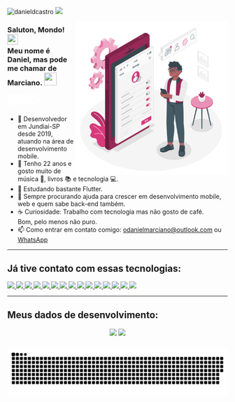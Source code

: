 <a align="left"><img src="https://komarev.com/ghpvc/?username=danieldcastro&color=d83a7c&label=Visualiza%C3%A7%C3%B5es+do+perfil&style=flat-square" alt="danieldcastro" /></a>
<a href="https://www.buymeacoffee.com/danieldcastro" target="_blank">
  <img width="135" src="https://img.shields.io/badge/Buy_Me_A_Toddynho-d83a7c?style=for-the-badge&logo=buy-me-a-coffee&logoColor=white">
</a>
  
<img src="https://github.com/danieldcastro/danieldcastro/raw/main/imagens/ilustracao.png" min-width="350px" max-width="350px" width="350px" align="right" alt="/">
  
### Saluton, Mondo! <img src="https://github.com/TheDudeThatCode/TheDudeThatCode/blob/master/Assets/Earth.gif" width="24px" height="24px"></br>Meu nome é Daniel, mas pode me chamar de Marciano. <img src="https://github.com/TheDudeThatCode/TheDudeThatCode/blob/master/Assets/Hi.gif" width="29px" height="29px">

<a href="https://www.linkedin.com/in/danieldecastromarciano/" target="_blank">
  <img align="left" alt="Linkedin" src="https://github.com/danieldcastro/danieldcastro/raw/main/imagens/linkedin.png" width="25px"/>
</a>

<a href="https://api.whatsapp.com/send?phone=5511994763908&text=Tudo%20blz%2C%20Dan?%20Cheguei%20aqui%20pelo%20perfil%20do%20GitHub." target="_blank">
  <img align="left" alt="Whats" src="https://github.com/danieldcastro/danieldcastro/raw/main/imagens/whats.png" width="25px" />
</a>                                                                                                                                                                      
<a href="https://www.instagram.com/odanielmarciano" target="_blank">
  <img align="left" alt="Instagram" src="https://github.com/danieldcastro/danieldcastro/raw/main/imagens/instagram.png" width="25px" />
</a>
                                                                                                                                       
<br><br/>

- :iphone: Desenvolvedor em Jundiaí-SP desde 2019, atuando na área de desenvolvimento mobile.
- :rainbow: Tenho 22 anos e gosto muito de música 🎹, livros 📚 e tecnologia 💻.
- 🌱 Estudando bastante Flutter.
- 🤔 Sempre procurando ajuda para crescer em desenvolvimento mobile, web e quem sabe back-end também.
- ☕ Curiosidade: Trabalho com tecnologia mas não gosto de café.</br>Bom, pelo menos não puro.
- 📫 Como entrar em contato comigo: [odanielmarciano@outlook.com](mailto:odanielmarciano@outlook.com) ou [WhatsApp](https://api.whatsapp.com/send?phone=5511994763908&text=Tudo%20blz%2C%20Dan?%20Cheguei%20aqui%20pelo%20perfil%20do%20GitHub.)

---

## Já tive contato com essas tecnologias:
<a href="https://flutter.dev/" target="_blank">
  <img height="26" src="https://img.shields.io/badge/Flutter-02569B?style=for-the-badge&logo=flutter&logoColor=white">
</a>
<a href="https://dart.dev/" target="_blank">
  <img height="26" src="https://img.shields.io/badge/Dart-0175C2?style=for-the-badge&logo=dart&logoColor=white">
</a>
<a href="https://pub.dev/packages/get" target="_blank">
  <img height="26" src="https://img.shields.io/badge/Getx-6d12b8?style=for-the-badge">
</a>
<a href="https://pub.dev/packages/riverpod" target="_blank">
  <img height="26" src="https://img.shields.io/badge/Riverpod-41d0fd?style=for-the-badge">
</a>
<a href="https://pub.dev/packages/bloc" target="_blank">
  <img height="26" src="https://img.shields.io/badge/Bloc-00d3b9?style=for-the-badge">
</a>
<a href="https://firebase.google.com/?hl=pt" target="_blank">
  <img height="26" src="https://img.shields.io/badge/firebase-f58410?style=for-the-badge&logo=firebase&logoColor=white">
</a>
<a href="https://www.android.com/intl/pt-BR_br/" target="_blank">
  <img height="26" src="https://img.shields.io/badge/Android-2fd882?style=for-the-badge&logo=android&logoColor=white">
</a>
<a href="https://pt.wikipedia.org/wiki/HTML5" target="_blank">
  <img height="26" src="https://img.shields.io/badge/HTML5-E34F26?style=for-the-badge&logo=html5&logoColor=white">
</a>
<a href="https://pt.wikipedia.org/wiki/CSS3" target="_blank">
  <img height="26" src="https://img.shields.io/badge/CSS3-1572B6?style=for-the-badge&logo=css3&logoColor=white">
</a>
<a href="https://br.wordpress.org/" target="_blank">
  <img height="26" src="https://img.shields.io/badge/Wordpress-21759B?style=for-the-badge&logo=wordpress&logoColor=white">
</a>
<a href="https://git-scm.com/" target="_blank">
  <img height="26" src="https://img.shields.io/badge/Git-F05032?style=for-the-badge&logo=git&logoColor=white">
</a>
<a href="https://github.com/" target="_blank">
  <img height="26" src="https://img.shields.io/badge/GitHub-100000?style=for-the-badge&logo=github&logoColor=white">
</a>
<a href="https://bitbucket.org/" target="_blank">
  <img height="26" src="https://img.shields.io/badge/Bitbucket-0658d4?style=for-the-badge&logo=bitbucket">
</a>
<a href="https://code.visualstudio.com/" target="_blank">
  <img height="26" src="https://img.shields.io/badge/VS_Code-0078D4?style=for-the-badge&logo=visual%20studio%20code&logoColor=white">
</a>
<a href="https://developer.android.com/studio" target="_blank">
  <img height="26" src="https://img.shields.io/badge/android_studio-2fd882?style=for-the-badge&logo=android%20studio&logoColor=white">
</a>

----
## Meus dados de desenvolvimento:
<p align="center">
  <img   
      align="center"
      height="165" 
       src="https://github-readme-stats.vercel.app/api?username=danieldcastro&show_icons=true&theme=radical&locale=pt-br"
  /> 
  <img
      align="center"
      src="https://github-readme-stats.vercel.app/api/top-langs/?username=danieldcastro&layout=compact&theme=radical&locale=pt-br"
  />
</p>

<!-- <p align="center">
  <img
      src="https://github-readme-stats.vercel.app/api/wakatime?username=danieldcastro&layout=compact&theme=radical&locale=pt-br"   
  />
</p> -->

## 

![Snake animation](https://github.com/danieldcastro/danieldcastro/blob/output/github-snake-dark.svg)



                                                                                                                                       
